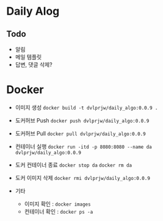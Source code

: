# Daily Alog

## Todo

- 알림
- 메일 템플릿
- 답변, 댓글 삭제?

# Docker

- 이미지 생성
  `docker build -t dvlprjw/daily_algo:0.0.9 .`

- 도커허브 Push
  `docker push dvlprjw/daily_algo:0.0.9`

- 도커허브 Pull
  `docker pull dvlprjw/daily_algo:0.0.9`

- 컨테이너 실행
  `docker run -itd -p 8080:8080 --name da dvlprjw/daily_algo:0.0.9`

- 도커 컨테이너 종료
  `docker stop da`
  `docker rm da`

- 도커 이미지 삭제
  `docker rmi dvlprjw/daily_algo:0.0.9`

- 기타
  - 이미지 확인 : `docker images`
  - 컨테이너 확인 : `docker ps -a`
